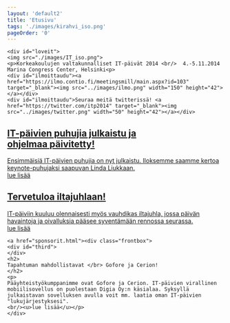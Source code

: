 ```yaml
---
layout: 'default2'
title: 'Etusivu'
tags: './images/kirahvi_iso.png'
pageOrder: '0'
---
```

<div class="pageupper">

	<div id="loveit">
	<img src="./images/IT_iso.png">
	<p>Korkeakoulujen valtakunnalliset IT-päivät 2014 <br/>  4.-5.11.2014 Marina Congress Center, Helsinki<p>
	<div id="ilmoittaudu"><a href="https://ilmo.contio.fi/meetingsmill/main.aspx?id=103" target="_blank"><img src="../images/ilmo.png" width="150" height="42"></a></div>	
	<div id="ilmoittaudu">Seuraa meitä twitterissä! <a href="https://twitter.com/itp2014" target="_blank"><img src="../images/twitter.png" width="50" height="42"></a></div>	
</div>
</div>


<div class="pagelower" class="clearfix">
<a href="puhujat.html">
		<div class="frontbox">
			<div id="first">
				</div>
				<h2>
				IT-päivien puhujia julkaistu ja <br/> ohjelmaa päivitetty!
				</h2>
				<p>
				Ensimmäisiä IT-päivien puhujia on nyt julkaistu. Iloksemme saamme kertoa keynote-puhujaksi saapuvan Linda Liukkaan. 
				<br/><u>lue lisää</u></p>
	</div>
</a>
	<a href="uutiset/iltajuhla.html">
		<div class="frontbox">
			<div id="second">
			</div>
				<h2>
				Tervetuloa iltajuhlaan!
				</h2>
				<p>
				IT-päiviin kuuluu olennaisesti myös vauhdikas iltajuhla, jossa päivän havaintoja ja oivalluksia pääsee syventämään rennossa seurassa. 
				<br/><u>lue lisää</u></p>
	</div>
</a>


	<a href="sponsorit.html"><div class="frontbox">
	<div id="third">
	</div>
	<h2>
	Tapahtuman mahdollistavat </br> Gofore ja Cerion! 
	</h2>
	<p>
	Pääyhteistyökumppanimme ovat Gofore ja Cerion. IT-päivien virallinen mobiilisovellus on puolestaan Digia Oy:n käsialaa. Syksyllä julkaistavan sovelluksen avulla voit mm. laatia oman IT-päivien "lukujärjestyksesi".
	<br/><u>lue lisää</u></p>
	</div>
</a>
<!--	<a href="puhujat.html">
<div class="frontbox">
	<div id="first">
	</div>
	<h2>
	Pääyhteistyö-<br/>kumppaneina</br> Gofore ja Cerion! 
	</h2>
	<p>
	Kiitollisena ja ylpeinä toivotamme pääyhteistyökumppanimme</br> Goforen ja Cerionin mukaan tiimiin! Digia Oy puolestaan tekee tapahtuman virallisen mobiiliappsin, joka julkaistaan hieman ennen tapahtumaa. Appsissa pääset tekemään omaa "lukujärjestystäsi". 
	</p>
	</div></a>-->
</div>
